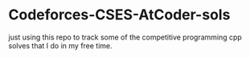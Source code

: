 # Codeforces-CSES-AtCoder-sols
just using this repo to track some of the competitive programming cpp solves that I do in my free time.
